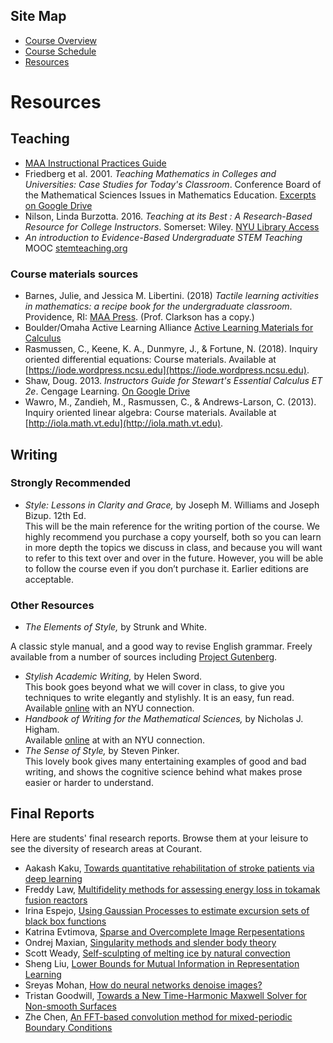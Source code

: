 ## Site Map
* [Course Overview](https://modelingsimulation.github.io/TeachingWriting2020/)
* [Course Schedule](schedule.md)
* [Resources](resources.md) 

# Resources

## Teaching
* [MAA Instructional Practices Guide](https://www.maa.org/programs-and-communities/curriculum%20resources/instructional-practices-guide)
* Friedberg et al. 2001. _Teaching Mathematics in Colleges and Universities: Case Studies for Today's Classroom_. Conference Board of the Mathematical Sciences Issues in Mathematics Education. [Excerpts on Google Drive](https://drive.google.com/open?id=10PowvDuouebK3-Yy14tKuwalU43SsTCx)
* Nilson, Linda Burzotta. 2016. _Teaching at its Best : A Research-Based Resource for College Instructors_. Somerset: Wiley. [NYU Library Access](http://bobcat.library.nyu.edu/permalink/f/1c17uag/nyu_aleph005975219)
* _An introduction to Evidence-Based Undergraduate STEM Teaching_ MOOC [stemteaching.org](http://stemteachingcourse.org/)

### Course materials sources
* Barnes, Julie, and Jessica M. Libertini. (2018) _Tactile learning activities in mathematics: a recipe book for the undergraduate classroom_. Providence, RI: [MAA Press](https://bookstore.ams.org/clrm-54). (Prof. Clarkson has a copy.)
* Boulder/Omaha Active Learning Alliance [Active Learning Materials for Calculus](http://math.colorado.edu/activecalc/)
* Rasmussen, C., Keene, K. A., Dunmyre, J., & Fortune, N. (2018). Inquiry oriented differential equations: Course materials. Available at [https://iode.wordpress.ncsu.edu](https://iode.wordpress.ncsu.edu).
* Shaw, Doug. 2013. _Instructors Guide for Stewart's Essential Calculus ET 2e_. Cengage Learning. [On Google Drive](https://drive.google.com/file/d/1SgmOGsaZqava2oorS14kGDh5j95TLKfW/view?usp=sharing)
* Wawro, M., Zandieh, M., Rasmussen, C., & Andrews-Larson, C. (2013). Inquiry oriented linear algebra: Course materials. Available at [http://iola.math.vt.edu](http://iola.math.vt.edu). 

## Writing 

### Strongly Recommended
* _Style: Lessons in Clarity and Grace,_ by Joseph M. Williams and Joseph Bizup. 12th Ed.   
This will be the main reference for the writing portion of the course. We highly recommend you purchase a copy yourself, both so you can learn in more depth the topics we discuss in class, and because you will want to refer to this text over and over in the future. However, you will be able to follow the course even if you don’t purchase it. Earlier editions are acceptable. 

### Other Resources
* _The Elements of Style,_ by Strunk and White.   

A classic style manual, and a good way to revise English grammar. Freely available from a number of sources including [Project Gutenberg](http://www.gutenberg.org/ebooks/37134).
* _Stylish Academic Writing,_ by Helen Sword.   
This book goes beyond what we will cover in class, to give you techniques to write elegantly and stylishly. It is an easy, fun read. Available [online](https://getit.library.nyu.edu/go/9442159) with an NYU connection.
* _Handbook of Writing for the Mathematical Sciences,_ by Nicholas J. Higham.   
Available [online](https://epubs.siam.org/doi/book/10.1137/1.9780898719550) at with an NYU connection. 
* _The Sense of Style,_ by Steven Pinker.  
This lovely book gives many entertaining examples of good and bad writing, and shows the cognitive science behind what makes prose easier or harder to understand. 


## Final Reports

Here are students' final research reports. Browse them at your leisure to see the diversity of research areas at Courant. 

* Aakash Kaku, [Towards quantitative rehabilitation of stroke patients via deep learning](Resources/reports/AakashKaku.pdf)
* Freddy Law, [Multifidelity methods for assessing energy loss in tokamak fusion reactors](Resources/reports/FreddyLaw.pdf)
* Irina Espejo, [Using Gaussian Processes to estimate excursion sets of black box functions](Resources/reports/IrinaEspejo.pdf)
* Katrina Evtimova, [Sparse and Overcomplete Image Rerpesentations
](Resources/reports/KatrinaEvtimova.pdf)
* Ondrej Maxian, [Singularity methods and slender body theory](Resources/reports/OndrejMaxian.pdf)
* Scott Weady, [Self-sculpting of melting ice by natural convection](Resources/reports/ScottWeady.pdf)
* Sheng Liu, [Lower Bounds for Mutual Information in Representation Learning](Resources/reports/ShengLiu.pdf)
* Sreyas Mohan, [How do neural networks denoise images?](Resources/reports/SreyasMohan.pdf)
* Tristan Goodwill, [Towards a New Time-Harmonic Maxwell Solver for Non-smooth Surfaces](Resources/reports/TristanGoodwill.pdf)
* Zhe Chen, [An FFT-based convolution method for mixed-periodic Boundary Conditions](Resources/reports/ZheChen.pdf)


